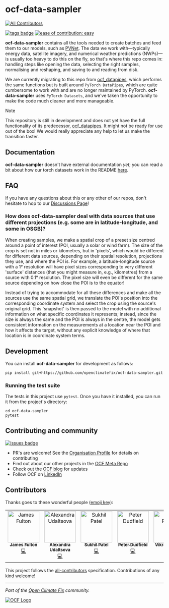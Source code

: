 # ocf-data-sampler
 
<!-- ALL-CONTRIBUTORS-BADGE:START - Do not remove or modify this section -->
[![All Contributors](https://img.shields.io/badge/all_contributors-7-orange.svg?style=flat-square)](#contributors-)
<!-- ALL-CONTRIBUTORS-BADGE:END -->

[![tags badge](https://img.shields.io/github/v/tag/openclimatefix/ocf-data-sampler?include_prereleases&sort=semver&color=FFAC5F)](https://github.com/openclimatefix/ocf-data-sampler/tags)
[![ease of contribution: easy](https://img.shields.io/badge/ease%20of%20contribution:%20easy-32bd50)](https://github.com/openclimatefix#how-easy-is-it-to-get-involved) 

**ocf-data-sampler** contains all the tools needed to create batches and feed them to our models, such as [PVNet](https://github.com/openclimatefix/PVNet/). The data we work with—typically energy data, satellite imagery, and numerical weather predictions (NWPs)—is usually too heavy to do this on the fly, so that's where this repo comes in: handling steps like opening the data, selecting the right samples, normalising and reshaping, and saving to and reading from disk.

We are currently migrating to this repo from [ocf_datapipes](https://github.com/openclimatefix/ocf_datapipes/), which performs the same functions but is built around `PyTorch DataPipes`, which are quite cumbersome to work with and are no longer maintained by PyTorch. **ocf-data-sampler** uses `PyTorch Datasets`, and we've taken the opportunity to make the code much cleaner and more manageable.

> [!Note]
> This repository is still in development and does not yet have the full 
> functionality of its predecessor, [ocf_datapipes](https://github.com/openclimatefix/ocf_datapipes/).
> It might not be ready for use out of the box! We would really appreciate any help to let us make the transition faster.

## Documentation

**ocf-data-sampler** doesn't have external documentation _yet_; you can read a bit about how our torch datasets work in the README [here](ocf_data_sampler/torch_datasets/README.md).


## FAQ

If you have any questions about this or any other of our repos, don't hesitate to hop to our [Discussions Page](https://github.com/orgs/openclimatefix/discussions)!

### How does ocf-data-sampler deal with data sources that use different projections (e.g. some are in latitude-longitude, and some in OSGB)?

When creating samples, we make a spatial crop of a preset size centred around a point of interest (POI, usually a solar or wind farm). The size of the crop is set not in miles or kilometres, but in 'pixels', which would be different for different data sources, depending on their spatial resolution, projections they use, and where the POI is. For example, a latitude-longitude source with a 1° resolution will have pixel sizes corresponding to very different 'surface' distances (that you might measure in, e.g., kilometres) from a source with 0.1° resolution. The pixel size will even be different for the same source depending on how close the POI is to the equator!

Instead of trying to accommodate for all these differences and make all the sources use the same spatial grid, we translate the POI's position into the corresponding coordinate system and select the crop using the source's original grid. This 'snapshot' is then passed to the model with no additional information on what specific coordinates it represents; instead, since the size is always the same and the POI is always in the centre, the model gets consistent information on the measurements at a location near the POI and how it affects the target, without any explicit knowledge of where that location is in coordinate system terms.

## Development

You can install **ocf-data-sampler** for development as follows:

``` 
pip install git+https://github.com/openclimatefix/ocf-data-sampler.git
```

### Running the test suite

The tests in this project use `pytest`. Once you have it installed, you can run it from the project's directory:

```
cd ocf-data-sampler
pytest
``` 

## Contributing and community

[![issues badge](https://img.shields.io/github/issues/openclimatefix/ocf-data-sampler?color=FFAC5F)](https://github.com/openclimatefix/ocf-data-sampler/issues?q=is%3Aissue+is%3Aopen+sort%3Aupdated-desc)

- PR's are welcome! See the [Organisation Profile](https://github.com/openclimatefix) for details on contributing
- Find out about our other projects in the [OCF Meta Repo](https://github.com/openclimatefix/ocf-meta-repo)
- Check out the [OCF blog](https://openclimatefix.org/blog) for updates
- Follow OCF on [LinkedIn](https://uk.linkedin.com/company/open-climate-fix)


## Contributors

Thanks goes to these wonderful people ([emoji key](https://allcontributors.org/docs/en/emoji-key)):

<!-- ALL-CONTRIBUTORS-LIST:START - Do not remove or modify this section -->
<!-- prettier-ignore-start -->
<!-- markdownlint-disable -->
<table>
  <tbody>
    <tr>
      <td align="center" valign="top" width="14.28%"><a href="https://github.com/dfulu"><img src="https://avatars.githubusercontent.com/u/41546094?v=4?s=100" width="100px;" alt="James Fulton"/><br /><sub><b>James Fulton</b></sub></a><br /><a href="https://github.com/openclimatefix/ocf-data-sampler/commits?author=dfulu" title="Code">💻</a></td>
      <td align="center" valign="top" width="14.28%"><a href="https://github.com/AUdaltsova"><img src="https://avatars.githubusercontent.com/u/43303448?v=4?s=100" width="100px;" alt="Alexandra Udaltsova"/><br /><sub><b>Alexandra Udaltsova</b></sub></a><br /><a href="https://github.com/openclimatefix/ocf-data-sampler/commits?author=AUdaltsova" title="Code">💻</a></td>
      <td align="center" valign="top" width="14.28%"><a href="https://github.com/Sukh-P"><img src="https://avatars.githubusercontent.com/u/42407101?v=4?s=100" width="100px;" alt="Sukhil Patel"/><br /><sub><b>Sukhil Patel</b></sub></a><br /><a href="https://github.com/openclimatefix/ocf-data-sampler/commits?author=Sukh-P" title="Code">💻</a></td>
      <td align="center" valign="top" width="14.28%"><a href="https://github.com/peterdudfield"><img src="https://avatars.githubusercontent.com/u/34686298?v=4?s=100" width="100px;" alt="Peter Dudfield"/><br /><sub><b>Peter Dudfield</b></sub></a><br /><a href="https://github.com/openclimatefix/ocf-data-sampler/commits?author=peterdudfield" title="Code">💻</a></td>
      <td align="center" valign="top" width="14.28%"><a href="https://github.com/VikramsDataScience"><img src="https://avatars.githubusercontent.com/u/45002417?v=4?s=100" width="100px;" alt="Vikram Pande"/><br /><sub><b>Vikram Pande</b></sub></a><br /><a href="https://github.com/openclimatefix/ocf-data-sampler/commits?author=VikramsDataScience" title="Code">💻</a></td>
      <td align="center" valign="top" width="14.28%"><a href="https://github.com/SophiaLi20"><img src="https://avatars.githubusercontent.com/u/163532536?v=4?s=100" width="100px;" alt="Unnati Bhardwaj"/><br /><sub><b>Unnati Bhardwaj</b></sub></a><br /><a href="https://github.com/openclimatefix/ocf-data-sampler/commits?author=SophiaLi20" title="Documentation">📖</a></td>
      <td align="center" valign="top" width="14.28%"><a href="https://github.com/alirashidAR"><img src="https://avatars.githubusercontent.com/u/110668489?v=4?s=100" width="100px;" alt="Ali Rashid"/><br /><sub><b>Ali Rashid</b></sub></a><br /><a href="https://github.com/openclimatefix/ocf-data-sampler/commits?author=alirashidAR" title="Code">💻</a></td>
    </tr>
  </tbody>
</table>

<!-- markdownlint-restore -->
<!-- prettier-ignore-end -->

<!-- ALL-CONTRIBUTORS-LIST:END -->

This project follows the [all-contributors](https://github.com/all-contributors/all-contributors) specification. Contributions of any kind welcome!

---

*Part of the [Open Climate Fix](https://github.com/orgs/openclimatefix/people) community.*

[![OCF Logo](https://cdn.prod.website-files.com/62d92550f6774db58d441cca/6324a2038936ecda71599a8b_OCF_Logo_black_trans.png)](https://openclimatefix.org)

